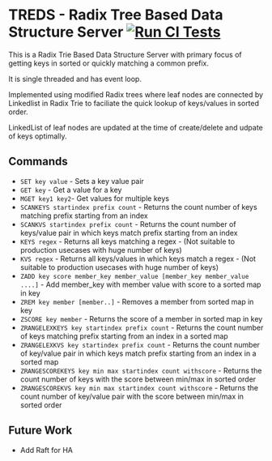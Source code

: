 # TREDS - Radix Tree Based Data Structure Server  [![Run CI Tests](https://github.com/absolutelightning/treds/actions/workflows/go.yml/badge.svg)](https://github.com/absolutelightning/treds/actions/workflows/go.yml)

This is a Radix Trie Based Data Structure Server with primary focus of getting keys in sorted or quickly matching a common prefix.

It is single threaded and has event loop.

Implemented using modified Radix trees where leaf nodes are connected by Linkedlist in Radix Trie to faciliate the quick lookup of keys/values in sorted order.

LinkedList of leaf nodes are updated at the time of create/delete and udpate of keys optimally.

## Commands 
* `SET key value` - Sets a key value pair
* `GET key` - Get a value for a key
* `MGET key1 key2`- Get values for multiple keys
* `SCANKEYS startindex prefix count` - Returns the count number of keys matching prefix starting from an index
* `SCANKVS startindex prefix count` - Returns the count number of keys/value pair in which keys match prefix starting from an index
* `KEYS regex` - Returns all keys matching a regex - (Not suitable to production usecases with huge number of keys)
* `KVS regex` - Returns all keys/values in which keys match a regex - (Not suitable to production usecases with huge number of keys)
* `ZADD key score member_key member_value [member_key member_value ....]` - Add member_key with member value with score to a sorted map in key
* `ZREM key member [member..]` - Removes a member from sorted map in key
* `ZSCORE key member` - Returns the score of a member in sorted map in key
* `ZRANGELEXKEYS key startindex prefix count` - Returns the count number of keys matching prefix starting from an index in a sorted map
* `ZRANGELEXKVS key startindex prefix count` - Returns the count number of key/value pair in which keys match prefix starting from an index in a sorted map
* `ZRANGESCOREKEYS key min max startindex count withscore` - Returns the count number of keys with the score between min/max in sorted order
* `ZRANGESCOREKVS key min max startindex count withscore` - Returns the count number of key/value pair with the score between min/max in sorted order

## Future Work
* Add Raft for HA
